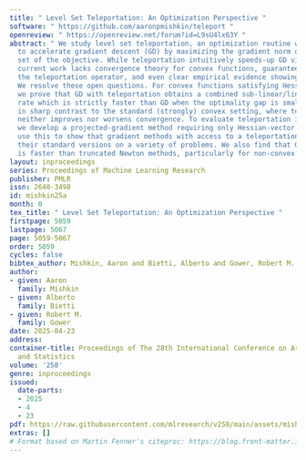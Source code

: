 ```yaml
---
title: " Level Set Teleportation: An Optimization Perspective "
software: " https://github.com/aaronpmishkin/teleport "
openreview: " https://openreview.net/forum?id=L9sU4lx63Y "
abstract: " We study level set teleportation, an optimization routine which tries
  to accelerate gradient descent (GD) by maximizing the gradient norm over a level
  set of the objective. While teleportation intuitively speeds-up GD via bigger steps,
  current work lacks convergence theory for convex functions, guarantees for solving
  the teleportation operator, and even clear empirical evidence showing this acceleration.
  We resolve these open questions. For convex functions satisfying Hessian stability,
  we prove that GD with teleportation obtains a combined sub-linear/linear convergence
  rate which is strictly faster than GD when the optimality gap is small. This is
  in sharp contrast to the standard (strongly) convex setting, where teleportation
  neither improves nor worsens convergence. To evaluate teleportation in practice,
  we develop a projected-gradient method requiring only Hessian-vector products. We
  use this to show that gradient methods with access to a teleportation oracle out-perform
  their standard versions on a variety of problems. We also find that GD with teleportation
  is faster than truncated Newton methods, particularly for non-convex optimization. "
layout: inproceedings
series: Proceedings of Machine Learning Research
publisher: PMLR
issn: 2640-3498
id: mishkin25a
month: 0
tex_title: " Level Set Teleportation: An Optimization Perspective "
firstpage: 5059
lastpage: 5067
page: 5059-5067
order: 5059
cycles: false
bibtex_author: Mishkin, Aaron and Bietti, Alberto and Gower, Robert M.
author:
- given: Aaron
  family: Mishkin
- given: Alberto
  family: Bietti
- given: Robert M.
  family: Gower
date: 2025-04-23
address:
container-title: Proceedings of The 28th International Conference on Artificial Intelligence
  and Statistics
volume: '258'
genre: inproceedings
issued:
  date-parts:
  - 2025
  - 4
  - 23
pdf: https://raw.githubusercontent.com/mlresearch/v258/main/assets/mishkin25a/mishkin25a.pdf
extras: []
# Format based on Martin Fenner's citeproc: https://blog.front-matter.io/posts/citeproc-yaml-for-bibliographies/
---
```

